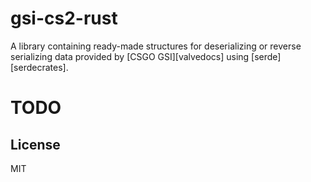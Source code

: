 # gsi-cs2-rust
A library containing ready-made structures for deserializing or reverse serializing data provided by [CSGO GSI][valvedocs] using [serde][serdecrates].

# TODO

## License

MIT
